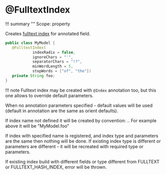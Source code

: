 # @FulltextIndex

!!! summary ""
    Scope: property

Creates [fulltext index](https://orientdb.com/docs/3.0.x/indexing/FullTextIndex.html) for annotated field.

```java
public class MyModel {
   @FulltextIndex(
            indexRadix = false,
            ignoreChars = "'",
            separatorChars = "!?",
            minWordLength = 5,
            stopWords = ["of", "the"])
   private String foo;
}
```

!!! note 
    Fulltext index may be created with `@Index` annotation too, but this one allows to override default parameters.

When no annotation parameters specified - default values will be used (default in annotation are the same as orient defaults).

If index name not defined it will be created by convention: <class name>.<field name>.
For example above it will be "MyModel.foo"

If index with specified name is registered, and index type and parameters are the same then nothing will be done.
If existing index type is different or parameters are different - it will be recreated with required type or parameters.

If existing index build with different fields or type different from FULLTEXT or FULLTEXT_HASH_INDEX, error will be thrown.  
